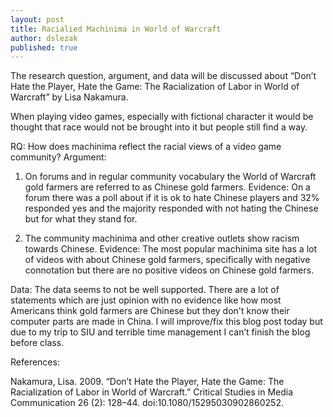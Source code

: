 ```yaml
---
layout: post
title: Racialied Machinima in World of Warcraft
author: dslezak
published: true
---
```


The research question, argument, and data will be discussed about “Don’t Hate the Player, Hate the Game: The Racialization of Labor in World of Warcraft” by Lisa Nakamura.

When playing video games, especially with fictional character it would be thought that race would not be brought into it but people still find a way.

RQ: How does machinima reflect the racial views of a video game community?
Argument:

1) On forums and in regular community vocabulary the World of Warcraft gold farmers are referred to as Chinese gold farmers.
Evidence: On a forum there was a poll about if it is ok to hate Chinese players and 32% responded yes and the majority responded with not hating the Chinese but for what they stand for.

2) The community machinima and other creative outlets show racism towards Chinese.
Evidence: The most popular machinima site has a lot of videos with about Chinese gold farmers, specifically with negative connotation but there are no positive videos on Chinese gold farmers.

Data:
The data seems to not be well supported. There are a lot of statements which are just opinion with no evidence like how most Americans think gold farmers are Chinese but they don't know their computer parts are made in China.
I will improve/fix this blog post today but due to my trip to SIU and terrible time management I can’t finish the blog before class.

References:

Nakamura, Lisa. 2009. “Don’t Hate the Player, Hate the Game: The Racialization of Labor in World of Warcraft.” Critical Studies in Media Communication 26 (2): 128–44. doi:10.1080/15295030902860252.

